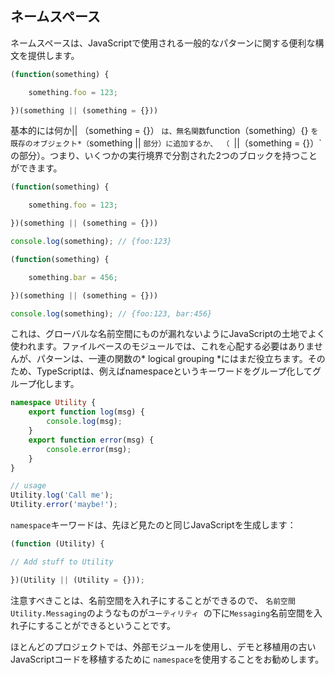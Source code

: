 ## ネームスペース
ネームスペースは、JavaScriptで使用される一般的なパターンに関する便利な構文を提供します。

```ts
(function(something) {

    something.foo = 123;

})(something || (something = {}))
```

基本的には何か|| （something = {}） `は、無名関数`function（something）{} `を既存のオブジェクト*（`something || `部分）に追加するか、 （ `||（something = {}）`の部分）。つまり、いくつかの実行境界で分割された2つのブロックを持つことができます。

```ts
(function(something) {

    something.foo = 123;

})(something || (something = {}))

console.log(something); // {foo:123}

(function(something) {

    something.bar = 456;

})(something || (something = {}))

console.log(something); // {foo:123, bar:456}

```

これは、グローバルな名前空間にものが漏れないようにJavaScriptの土地でよく使われます。ファイルベースのモジュールでは、これを心配する必要はありませんが、パターンは、一連の関数の* logical grouping *にはまだ役立ちます。そのため、TypeScriptは、例えばnamespaceというキーワードをグループ化してグループ化します。

```ts
namespace Utility {
    export function log(msg) {
        console.log(msg);
    }
    export function error(msg) {
        console.error(msg);
    }
}

// usage
Utility.log('Call me');
Utility.error('maybe!');
```

`namespace`キーワードは、先ほど見たのと同じJavaScriptを生成します：

```ts
(function (Utility) {

// Add stuff to Utility

})(Utility || (Utility = {}));
```

注意すべきことは、名前空間を入れ子にすることができるので、 `名前空間Utility.Messaging`のようなものが`ユーティリティ `の下に`Messaging`名前空間を入れ子にすることができるということです。

ほとんどのプロジェクトでは、外部モジュールを使用し、デモと移植用の古いJavaScriptコードを移植するために `namespace`を使用することをお勧めします。
